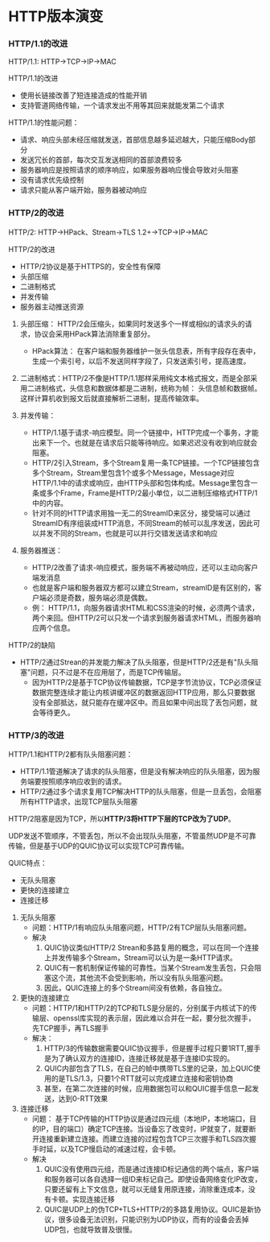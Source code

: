 # HTTP版本演变

### HTTP/1.1的改进

HTTP/1.1: HTTP->TCP->IP->MAC

HTTP/1.1的改进

- 使用长链接改善了短连接造成的性能开销
- 支持管道网络传输，一个请求发出不用等其回来就能发第二个请求

HTTP/1.1的性能问题：
- 请求、响应头部未经压缩就发送，首部信息越多延迟越大，只能压缩Body部分
- 发送冗长的首部，每次交互发送相同的首部浪费较多
- 服务器响应是按照请求的顺序响应，如果服务器响应慢会导致对头阻塞
- 没有请求优先级控制
- 请求只能从客户端开始，服务器被动响应

### HTTP/2的改进
HTTP/2: HTTP->HPack、Stream->TLS 1.2+->TCP->IP->MAC

HTTP/2的改进

- HTTP/2协议是基于HTTPS的，安全性有保障
- 头部压缩
- 二进制格式
- 并发传输
- 服务器主动推送资源
  
1. 头部压缩： HTTP/2会压缩头，如果同时发送多个一样或相似的请求头的请求，协议会采用HPack算法消除重复部分。
   - HPack算法： 在客户端和服务器维护一张头信息表，所有字段存在表中，生成一个索引号，以后不发送同样字段了，只发送索引号，提高速度。
  
2. 二进制格式：HTTP/2不像是HTTP/1.1那样采用纯文本格式报文，而是全部采用二进制格式，头信息和数据体都是二进制，统称为帧： 头信息帧和数据帧。 这样计算机收到报文后就直接解析二进制，提高传输效率。

3. 并发传输： 
   - HTTP/1.1基于请求-响应模型。同一个链接中，HTTP完成一个事务，才能出来下一个。也就是在请求后只能等待响应。如果迟迟没有收到响应就会阻塞。
   - HTTP/2引入Stream，多个Stream复用一条TCP链接。一个TCP链接包含多个Stream，Stream里包含1个或多个Message，Message对应HTTP/1.1中的请求或响应，由HTTP头部和包体构成。Message里包含一条或多个Frame，Frame是HTTP/2最小单位，以二进制压缩格式HTTP/1中的内容。
   - 针对不同的HTTP请求用独一无二的StreamID来区分，接受端可以通过StreamID有序组装成HTTP消息，不同Stream的帧可以乱序发送，因此可以并发不同的Stream，也就是可以并行交错发送请求和响应

4. 服务器推送：
   - HTTP/2改善了请求-响应模式，服务端不再被动响应，还可以主动向客户端发消息
   - 也就是客户端和服务器双方都可以建立Stream，streamID是有区别的，客户端必须是奇数，服务端必须是偶数。
   - 例： HTTP/1.1，向服务器请求HTML和CSS渲染的时候，必须两个请求，两个来回。但HTTP/2可以只发一个请求到服务器请求HTML，而服务器响应两个信息。
  
HTTP/2的缺陷
- HTTP/2通过Strean的并发能力解决了队头阻塞，但是HTTP/2还是有"队头阻塞"问题，只不过是不在应用层了，而是TCP传输层。
  - 因为HTTP/2是基于TCP协议传输数据，TCP是字节流协议，TCP必须保证数据完整连续才能让内核讲缓冲区的数据返回HTTP应用，那么只要数据没有全部抵达，就只能存在缓冲区中。而且如果中间出现了丢包问题，就会等待更久。

### HTTP/3的改进
HTTP/1.1和HTTP/2都有队头阻塞问题：
- HTTP/1.1管道解决了请求的队头阻塞，但是没有解决响应的队头阻塞，因为服务端要按照顺序响应收到的请求。
- HTTP/2通过多个请求复用TCP解决HTTP的队头阻塞，但是一旦丢包，会阻塞所有HTTP请求，出现TCP层队头阻塞

HTTP/2阻塞是因为TCP，所以**HTTP/3将HTTP下层的TCP改为了UDP**。

UDP发送不管顺序，不管丢包，所以不会出现队头阻塞，不管虽然UDP是不可靠传输，但是基于UDP的QUIC协议可以实现TCP可靠传输。

QUIC特点：
- 无队头阻塞
- 更快的连接建立
- 连接迁移

1. 无队头阻塞
   - 问题：HTTP/1有响应队头阻塞问题，HTTP/2有TCP层队头阻塞问题。
   - 解决
      1. QUIC协议类似HTTP/2 Strean和多路复用的概念，可以在同一个连接上并发传输多个Stream，Stream可以认为是一条HTTP请求。
      2. QUIC有一套机制保证传输的可靠性。当某个Stream发生丢包，只会阻塞这个流，其他流不会受到影响，所以没有队头阻塞问题。
      3. 因此，QUIC连接上的多个Stream间没有依赖，各自独立。
2. 更快的连接建立
   - 问题：HTTP/1和HTTP/2的TCP和TLS是分层的，分别属于内核试下的传输层、openssl库实现的表示层，因此难以合并在一起，要分批次握手，先TCP握手，再TLS握手
   - 解决：
     1. HTTP/3的传输数据需要QUIC协议握手，但是握手过程只要1RTT,握手是为了确认双方的连接ID，连接迁移就是基于连接ID实现的。
     2. QUIC内部包含了TLS，在自己的帧中携带TLS里的记录，加上QUIC使用的是TLS/1.3，只要1个RTT就可以完成建立连接和密钥协商
     3. 甚至，在第二次连接的时候，应用数据包可以和QUIC握手信息一起发送，达到0-RTT效果
3. 连接迁移
   - 问题： 基于TCP传输的HTTP协议是通过四元组（本地IP，本地端口，目的IP，目的端口）确定TCP连接。当设备忘了改变时，IP就变了，就要断开连接重新建立连接。而建立连接的过程包含TCP三次握手和TLS四次握手时延，以及TCP慢启动的减速过程，会卡顿。
    - 解决
        1. QUIC没有使用四元组，而是通过连接ID标记通信的两个端点，客户端和服务器可以各自选择一组ID来标记自己。即使设备网络变化IP改变，只要还留有上下文信息，就可以无缝复用原连接，消除重连成本，没有卡顿。实现连接迁移
        2. QUIC是UDP上的伪TCP+TLS+HTTP/2的多路复用协议。QUIC是新协议，很多设备无法识别，只能识别为UDP协议，而有的设备会丢掉UDP包，也就导致普及很慢。